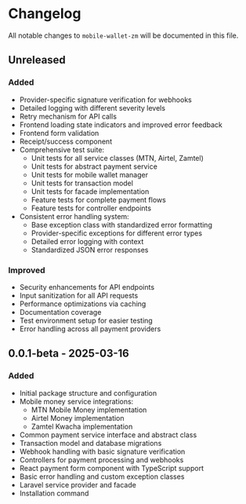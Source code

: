 # Changelog

All notable changes to `mobile-wallet-zm` will be documented in this file.

## Unreleased

### Added

-   Provider-specific signature verification for webhooks
-   Detailed logging with different severity levels
-   Retry mechanism for API calls
-   Frontend loading state indicators and improved error feedback
-   Frontend form validation
-   Receipt/success component
-   Comprehensive test suite:
    -   Unit tests for all service classes (MTN, Airtel, Zamtel)
    -   Unit tests for abstract payment service
    -   Unit tests for mobile wallet manager
    -   Unit tests for transaction model
    -   Unit tests for facade implementation
    -   Feature tests for complete payment flows
    -   Feature tests for controller endpoints
-   Consistent error handling system:
    -   Base exception class with standardized error formatting
    -   Provider-specific exceptions for different error types
    -   Detailed error logging with context
    -   Standardized JSON error responses

### Improved

-   Security enhancements for API endpoints
-   Input sanitization for all API requests
-   Performance optimizations via caching
-   Documentation coverage
-   Test environment setup for easier testing
-   Error handling across all payment providers

## 0.0.1-beta - 2025-03-16

### Added

-   Initial package structure and configuration
-   Mobile money service integrations:
    -   MTN Mobile Money implementation
    -   Airtel Money implementation
    -   Zamtel Kwacha implementation
-   Common payment service interface and abstract class
-   Transaction model and database migrations
-   Webhook handling with basic signature verification
-   Controllers for payment processing and webhooks
-   React payment form component with TypeScript support
-   Basic error handling and custom exception classes
-   Laravel service provider and facade
-   Installation command

